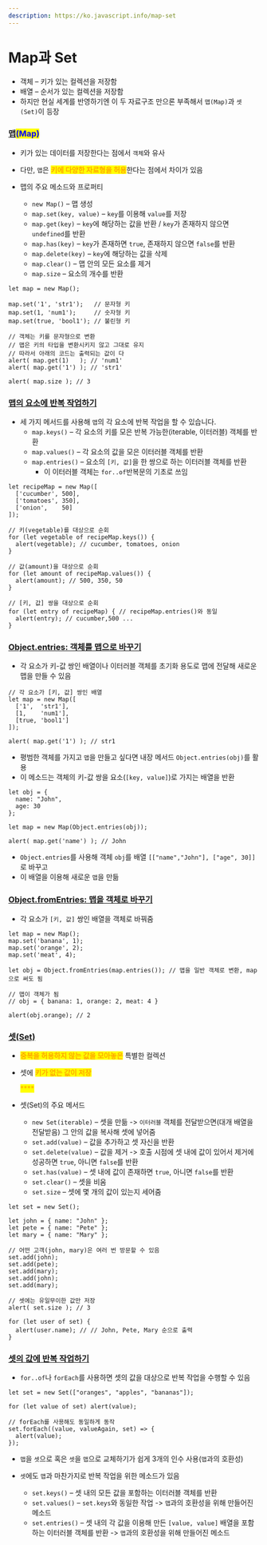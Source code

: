 ```yaml
---
description: https://ko.javascript.info/map-set
---
```


# Map과 Set

* 객체 – 키가 있는 컬렉션을 저장함
* 배열 – 순서가 있는 컬렉션을 저장함
* 하지만 현실 세계를 반영하기엔 이 두 자료구조 만으론 부족해서 `맵(Map)`과 `셋(Set)`이 등장



### [맵](https://ko.javascript.info/map-set#ref-890)<mark style="color:blue;">(Map)</mark>

* 키가 있는 데이터를 저장한다는 점에서 `객체`와 유사
*   다만, `맵`은 <mark style="color:orange;">**키에 다양한 자료형을 허용**</mark>한다는 점에서 차이가 있음


* 맵의 주요 메소드와  프로퍼티
  * `new Map()` – 맵 생성
  * `map.set(key, value)` – `key`를 이용해 `value`를 저장
  * `map.get(key)` – `key`에 해당하는 값을 반환 / `key`가 존재하지 않으면 `undefined`를 반환
  * `map.has(key)` – `key`가 존재하면 `true`, 존재하지 않으면 `false`를 반환
  * `map.delete(key)` – `key`에 해당하는 값을 삭제
  * `map.clear()` – 맵 안의 모든 요소를 제거
  * `map.size` – 요소의 개수를 반환

```
let map = new Map();

map.set('1', 'str1');   // 문자형 키
map.set(1, 'num1');     // 숫자형 키
map.set(true, 'bool1'); // 불린형 키

// 객체는 키를 문자형으로 변환
// 맵은 키의 타입을 변환시키지 않고 그대로 유지
// 따라서 아래의 코드는 출력되는 값이 다
alert( map.get(1)   ); // 'num1'
alert( map.get('1') ); // 'str1'

alert( map.size ); // 3
```



### [맵의 요소에 반복 작업하기](https://ko.javascript.info/map-set#ref-891)

* 세 가지 메서드를 사용해 `맵`의 각 요소에 반복 작업을 할 수 있습니다.
  * `map.keys()` – 각 요소의 키를 모은 반복 가능한(iterable, 이터러블) 객체를 반환
  * `map.values()` – 각 요소의 값을 모은 이터러블 객체를 반환
  * `map.entries()` – 요소의 `[키, 값]`을 한 쌍으로 하는 이터러블 객체를 반환
    * 이 이터러블 객체는 `for..of`반복문의 기초로 쓰임

```
let recipeMap = new Map([
  ['cucumber', 500],
  ['tomatoes', 350],
  ['onion',    50]
]);

// 키(vegetable)를 대상으로 순회
for (let vegetable of recipeMap.keys()) {
  alert(vegetable); // cucumber, tomatoes, onion
}

// 값(amount)을 대상으로 순회
for (let amount of recipeMap.values()) {
  alert(amount); // 500, 350, 50
}

// [키, 값] 쌍을 대상으로 순회
for (let entry of recipeMap) { // recipeMap.entries()와 동일
  alert(entry); // cucumber,500 ...
}
```



### [Object.entries: 객체를 맵으로 바꾸기](https://ko.javascript.info/map-set#ref-892)

* 각 요소가 키-값 쌍인 배열이나 이터러블 객체를 초기화 용도로 맵에 전달해 새로운 맵을 만들 수 있음

```
// 각 요소가 [키, 값] 쌍인 배열
let map = new Map([
  ['1',  'str1'],
  [1,    'num1'],
  [true, 'bool1']
]);

alert( map.get('1') ); // str1
```



* 평범한 객체를 가지고 `맵`을 만들고 싶다면 내장 메서드 `Object.entries(obj)`를 활용
* 이 메소드는 객체의 키-값 쌍을 요소(`[key, value]`)로 가지는 배열을 반환

```
let obj = {
  name: "John",
  age: 30
};

let map = new Map(Object.entries(obj));

alert( map.get('name') ); // John
```

* `Object.entries`를 사용해 객체 `obj`를 배열 `[["name","John"], ["age", 30]]`로 바꾸고
* &#x20;이 배열을 이용해 새로운 `맵`을 만듦



### [Object.fromEntries: 맵을 객체로 바꾸기](https://ko.javascript.info/map-set#ref-893)

* 각 요소가 `[키, 값]` 쌍인 배열을 객체로 바꿔줌

```
let map = new Map();
map.set('banana', 1);
map.set('orange', 2);
map.set('meat', 4);

let obj = Object.fromEntries(map.entries()); // 맵을 일반 객체로 변환, map으로 써도 됨

// 맵이 객체가 됨
// obj = { banana: 1, orange: 2, meat: 4 }

alert(obj.orange); // 2
```



### [셋(Set)](https://ko.javascript.info/map-set#ref-894)

* <mark style="color:orange;">**중복을 허용하지 않는 값을 모아놓은**</mark> 특별한 컬렉션
*   셋에 <mark style="color:orange;">**키가 없는 값이 저장**</mark>

    <mark style="color:orange;">****</mark>
* 셋(Set)의 주요 메서드
  * `new Set(iterable)` – 셋을 만듦 -> `이터러블` 객체를 전달받으면(대개 배열을 전달받음) 그 안의 값을 복사해 셋에 넣어줌
  * `set.add(value)` – 값을 추가하고 셋 자신을 반환
  * `set.delete(value)` – 값을 제거 -> 호출 시점에 셋 내에 값이 있어서 제거에 성공하면 `true`, 아니면 `false`를 반환
  * `set.has(value)` – 셋 내에 값이 존재하면 `true`, 아니면 `false`를 반환
  * `set.clear()` – 셋을 비움
  * `set.size` – 셋에 몇 개의 값이 있는지 세어줌

```
let set = new Set();

let john = { name: "John" };
let pete = { name: "Pete" };
let mary = { name: "Mary" };

// 어떤 고객(john, mary)은 여러 번 방문할 수 있음
set.add(john);
set.add(pete);
set.add(mary);
set.add(john);
set.add(mary);

// 셋에는 유일무이한 값만 저장
alert( set.size ); // 3

for (let user of set) {
  alert(user.name); // // John, Pete, Mary 순으로 출력
}
```



### [셋의 값에 반복 작업하기](https://ko.javascript.info/map-set#ref-895)

* `for..of`나 `forEach`를 사용하면 셋의 값을 대상으로 반복 작업을 수행할 수 있음

```
let set = new Set(["oranges", "apples", "bananas"]);

for (let value of set) alert(value);

// forEach를 사용해도 동일하게 동작
set.forEach((value, valueAgain, set) => {
  alert(value);
});
```

*   &#x20;`맵`을 `셋`으로 혹은 `셋`을 `맵`으로 교체하기가 쉽게 3개의 인수 사용(`맵`과의 호환성)


* `셋`에도 `맵`과 마찬가지로 반복 작업을 위한 메소드가 있음
  * `set.keys()` – 셋 내의 모든 값을 포함하는 이터러블 객체를 반환
  * `set.values()` – `set.keys`와 동일한 작업 -> `맵`과의 호환성을 위해 만들어진 메소드
  * `set.entries()` – 셋 내의 각 값을 이용해 만든 `[value, value]` 배열을 포함하는 이터러블 객체를 반환 -> `맵`과의 호환성을 위해 만들어진 메소드 &#x20;
